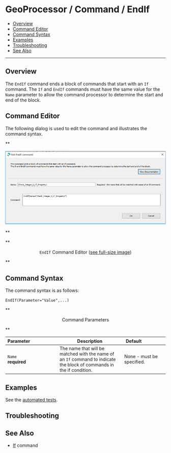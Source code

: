 # GeoProcessor / Command / EndIf #

* [Overview](#overview)
* [Command Editor](#command-editor)
* [Command Syntax](#command-syntax)
* [Examples](#examples)
* [Troubleshooting](#troubleshooting)
* [See Also](#see-also)

-------------------------

## Overview ##

The `EndIf` command ends a block of commands that start with an `If` command. The `If` and
`EndIf` commands must have the same value for the `Name` parameter to allow the command processor to determine the
start and end of the block.

## Command Editor ##

The following dialog is used to edit the command and illustrates the command syntax.

**<p style="text-align: center;">
![EndIf](EndIf.png)
</p>**

**<p style="text-align: center;">
`EndIf` Command Editor (<a href="../EndIf.png">see full-size image</a>)
</p>**

## Command Syntax ##

The command syntax is as follows:

```text
EndIf(Parameter="Value",...)
```
**<p style="text-align: center;">
Command Parameters
</p>**

| **Parameter**&nbsp;&nbsp;&nbsp;&nbsp;&nbsp;&nbsp;&nbsp;&nbsp;&nbsp;&nbsp;&nbsp;&nbsp;&nbsp;&nbsp;&nbsp;&nbsp;&nbsp;&nbsp;&nbsp;&nbsp;&nbsp; | **Description** | **Default**&nbsp;&nbsp;&nbsp;&nbsp;&nbsp;&nbsp;&nbsp;&nbsp;&nbsp;&nbsp;&nbsp;&nbsp;&nbsp;&nbsp;&nbsp;&nbsp;&nbsp; |
| --------------|-----------------|----------------- |
| `Name`<br>**required** | The name that will be matched with the name of an `If` command to indicate the block of commands in the if condition. | None - must be specified. |

## Examples ##

See the [automated tests](https://github.com/OpenWaterFoundation/owf-app-geoprocessor-python-test/tree/master/test/commands/EndIf).

## Troubleshooting ##

## See Also ##

* [If](../If/If.md) command
